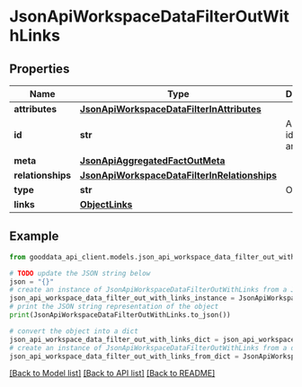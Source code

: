 # JsonApiWorkspaceDataFilterOutWithLinks


## Properties

Name | Type | Description | Notes
------------ | ------------- | ------------- | -------------
**attributes** | [**JsonApiWorkspaceDataFilterInAttributes**](JsonApiWorkspaceDataFilterInAttributes.md) |  | [optional] 
**id** | **str** | API identifier of an object | 
**meta** | [**JsonApiAggregatedFactOutMeta**](JsonApiAggregatedFactOutMeta.md) |  | [optional] 
**relationships** | [**JsonApiWorkspaceDataFilterInRelationships**](JsonApiWorkspaceDataFilterInRelationships.md) |  | [optional] 
**type** | **str** | Object type | 
**links** | [**ObjectLinks**](ObjectLinks.md) |  | [optional] 

## Example

```python
from gooddata_api_client.models.json_api_workspace_data_filter_out_with_links import JsonApiWorkspaceDataFilterOutWithLinks

# TODO update the JSON string below
json = "{}"
# create an instance of JsonApiWorkspaceDataFilterOutWithLinks from a JSON string
json_api_workspace_data_filter_out_with_links_instance = JsonApiWorkspaceDataFilterOutWithLinks.from_json(json)
# print the JSON string representation of the object
print(JsonApiWorkspaceDataFilterOutWithLinks.to_json())

# convert the object into a dict
json_api_workspace_data_filter_out_with_links_dict = json_api_workspace_data_filter_out_with_links_instance.to_dict()
# create an instance of JsonApiWorkspaceDataFilterOutWithLinks from a dict
json_api_workspace_data_filter_out_with_links_from_dict = JsonApiWorkspaceDataFilterOutWithLinks.from_dict(json_api_workspace_data_filter_out_with_links_dict)
```
[[Back to Model list]](../README.md#documentation-for-models) [[Back to API list]](../README.md#documentation-for-api-endpoints) [[Back to README]](../README.md)


